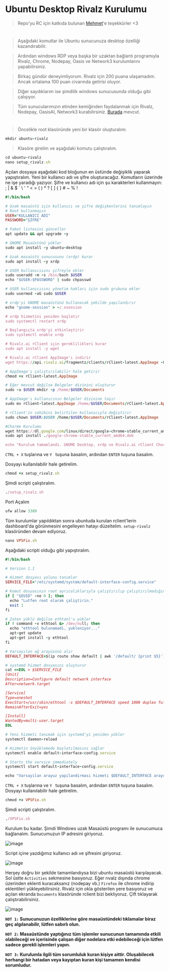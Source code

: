 # Ubuntu Desktop Rivalz Kurulumu

> Repo'yu RC için katkıda bulunan [Mehmet](https://github.com/mehmet0150)'e teşekkürler <3

#

> Aşağıdaki komutlar ile Ubuntu sunucunuza desktop özelliği kazandırabilir.

> Ardından windows RDP veya başka bir uzaktan bağlantı programıyla Rivalz, Chrome, Nodepay, Oasis ve Network3 kurulumlarını yapabilirsiniz. 

> Birkaç gündür deneyimliyorum. Rivalz için 200 puana ulaşamadım. Ancak ortalama 100 puan civarında getirisi oluyor. 

> Diğer saydıklarım ise şimdilik windows sunucusunda olduğu gibi çalışıyor.

> Tüm sunucularımızın etinden kemiğinden faydalanmak için Rivalz, Nodepay, OasisAI, Network3 kurabilirsiniz. [Burada](https://github.com/ruesandora/Rivalz/blob/main/Yanc%C4%B1klar.md) mevcut.

#

> Öncelikle root klasöründe yeni bir klasör oluşturalım:

```ruby
mkdir ubuntu-rivalz
```

> Klasöre girelim ve aşağıdaki komutu çalıştıralım.

```ruby
cd ubuntu-rivalz
nano setup_rivalz.sh
```
Açılan dosyaya aşağıdaki kod bloğunun en üstünde değişiklik yaparak yapıştıralım. Yeni bir kullanıcı adı ve şifre oluşturacağız. Komutların üzerinde ne işe yaradığı yazıyor. Şifre ve kullanıcı adı için şu karakterleri kullanmayın: ; | & $ ` \ ' “ < > ( ) * ? [ ] { } # ~ % !

```ruby
#!/bin/bash

# Uzak masaüstü için kullanıcı ve şifre değişkenlerini tanımlayın
# Root kullanmayın
USER="KULLANICI ADI"
PASSWORD="ŞİFRE"

# Paket listesini günceller
apt update && apt upgrade -y

# GNOME Masaüstünü yükler
sudo apt install -y ubuntu-desktop

# Uzak masaüstü sunucusunu (xrdp) kurar
sudo apt install -y xrdp

# USER kullanıcısını şifreyle ekler
sudo useradd -m -s /bin/bash $USER
echo "$USER:$PASSWORD" | sudo chpasswd

# USER kullanıcısını yönetim hakları için sudo grubuna ekler
sudo usermod -aG sudo $USER

# xrdp'yi GNOME masaüstünü kullanacak şekilde yapılandırır
echo "gnome-session" > ~/.xsession

# xrdp hizmetini yeniden başlatır
sudo systemctl restart xrdp

# Başlangıçta xrdp'yi etkinleştirir
sudo systemctl enable xrdp

# Rivalz.ai rClient için gereklilikleri kurar
sudo apt install -y wget

# Rivalz.ai rClient AppImage'ı indirir
wget https://api.rivalz.ai/fragmentz/clients/rClient-latest.AppImage -O rClient-latest.AppImage

# AppImage'ı çalıştırılabilir hale getirir
chmod +x rClient-latest.AppImage

# Eğer mevcut değilse Belgeler dizinini oluşturur
sudo -u $USER mkdir -p /home/$USER/Documents

# AppImage'ı kullanıcının Belgeler dizinine taşır
sudo mv rClient-latest.AppImage /home/$USER/Documents/rClient-latest.AppImage

# rClient'in sahibini belirtilen kullanıcıyla değiştirir
sudo chown $USER:$USER /home/$USER/Documents/rClient-latest.AppImage

#Chorme Kurulumu
wget https://dl.google.com/linux/direct/google-chrome-stable_current_amd64.deb
sudo apt install ./google-chrome-stable_current_amd64.deb 

echo "Kurulum tamamlandi. GNOME Desktop, xrdp ve Rivalz.ai rClient Chorme kuruldu. Lutfen VPSFix.sh dosyasini calistiriniz."

```

``` CTRL + X ``` tuşlarına ve ```Y ``` tuşuna basalım, ardından ```ENTER``` tuşuna basalım.

Dosyayı kullanılabilir hale getirelim.

```ruby
chmod +x setup_rivalz.sh
```

Şimdi scripti çalıştıralım.

```ruby
./setup_rivalz.sh
```
Port Açalım
```ruby
ufw allow 3389
```

Tüm kurulumlar yapıldıktan sonra ubuntuda kurulan rclient'lerin dashboard'da görünmesini engelleyen hatayı düzeltelim. ```setup-rivalz``` klasöründen devam ediyoruz.

```ruby
nano VPSFix.sh
```
Aşağıdaki scripti olduğu gibi yapıştıralım.

```ruby
#!/bin/bash

# Version 1.1

# Hizmet dosyası yolunu tanımlar
SERVICE_FILE="/etc/systemd/system/default-interface-config.service"

# Komut dosyasının root ayrıcalıklarıyla çalıştırılıp çalıştırılmadığını kontrol eder
if [ "$EUID" -ne 0 ]; then
  echo "Lutfen root olarak çaliştirin."
  exit 1
fi

# Zaten yüklü değilse ethtool'u yükler
if ! command -v ethtool &> /dev/null; then
  echo "ethtool bulunamadi, yukleniyor..."
  apt-get update
  apt-get install -y ethtool
fi

# Varsayılan ağ arayüzünü alır
DEFAULT_INTERFACE=$(ip route show default | awk '/default/ {print $5}')

# systemd hizmet dosyasını oluşturur
cat <<EOL > $SERVICE_FILE
[Unit]
Description=Configure default network interface
After=network.target

[Service]
Type=oneshot
ExecStart=/usr/sbin/ethtool -s $DEFAULT_INTERFACE speed 1000 duplex full autoneg off
RemainAfterExit=yes

[Install]
WantedBy=multi-user.target
EOL

# Yeni hizmeti tanımak için systemd'yi yeniden yükler
systemctl daemon-reload

# Hizmetin önyüklemede başlatılmasını sağlar
systemctl enable default-interface-config.service

# Starts the service immediately
systemctl start default-interface-config.service

echo "Varsayilan arayuz yapilandirmasi hizmeti $DEFAULT_INTERFACE arayuzune yuklendi ve baslatildi."
```

``` CTRL + X ``` tuşlarına ve ```Y ``` tuşuna basalım, ardından ```ENTER``` tuşuna basalım.
Dosyayı kullanılabilir hale getirelim.

```ruby
chmod +x VPSFix.sh
```

Şimdi scripti çalıştıralım.

```ruby
./VPSFix.sh
```

Kurulum bu kadar. Şimdi Windows uzak Masaüstü programı ile sunucumuca bağlanalım. Sunucumuzun IP adresini giriyoruz.

![image](https://github.com/ruesandora/Rivalz/assets/101149671/f7d00889-b44e-48bb-b98f-cab38b3cc7a8)


Script içine yazdığımız kullanıcı adı ve şifresini giriyoruz.

![image](https://github.com/ruesandora/Rivalz/assets/101149671/75ad52bd-2bfe-427a-9204-b7844b8a4219)

Herşey doğru bir şekilde tamamlandıysa bizi ubuntu masaüstü karşılayacak. Sol üstte ```Activities``` sekmesine basıyoruz. Eğer rıvalz dışında chrome üzerinden eklenti kuracaksanız (nodepay vb.) ```Firefox``` ile chrome indirip eklentileri yükleyebilirsiniz. Rivalz için okla gösterilen yere basıyoruz ve açılan ekranda ```Documents``` klasöründe rclient bizi bekliyoruz. Çift tıklayarak çalıştırabilirsiniz.

![image](https://github.com/ruesandora/Rivalz/assets/101149671/6c0939f7-a592-46a2-81c7-c376b2fa2a73)

**```NOT 1:``` Sunucunuzun özelliklerine göre masaüstündeki tıklamalar biraz geç algılanabilir, lütfen sabırlı olun.**

**```NOT 2:``` Masaüstünde yaptığınız tüm işlemler sunucunun tamamında etkili olabileceği ve içerisinde çalışan diğer nodelara etki edebileceği için lütfen sadece gerekli işlemleri yapın.**

**```NOT 3:``` Kurulumla ilgili tüm sorumluluk kuran kişiye aittir. Oluşabilecek herhangi bir hatadan veya kayıptan kuran kişi tamamen kendisi sorumludur.**
